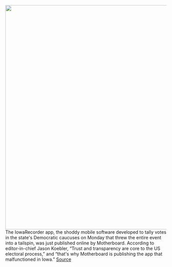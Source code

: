 <img src='https://cdn.vox-cdn.com/thumbor/2jHJXwcl3KJ1fNk2A_PtouetM7g=/0x0:6720x4480/1200x800/filters:focal(2948x1350:4022x2424)/cdn.vox-cdn.com/uploads/chorus_image/image/66258477/1204020836.jpg.0.jpg' width='700px' /><br/>
The IowaRecorder app, the shoddy mobile software developed to tally votes in the state's Democratic caucuses on Monday that threw the entire event into a tailspin, was just published online by Motherboard. According to editor-in-chief Jason Koebler, “Trust and transparency are core to the US electoral process,” and “that's why Motherboard is publishing the app that malfunctioned in Iowa.”
<a href='https://www.theverge.com/2020/2/5/21125449/iowa-recorder-app-democractic-caucus-motherboard-published'> Source <a/>